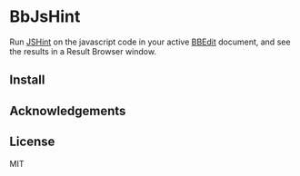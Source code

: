 BbJsHint
========

Run [JSHint](http://jshint.com/) on the javascript code in your active [BBEdit](http://barebones.com/products/bbedit/) document, and see the results in a Result Browser window.

Install
-------


Acknowledgements
----------------


License
-------
MIT
